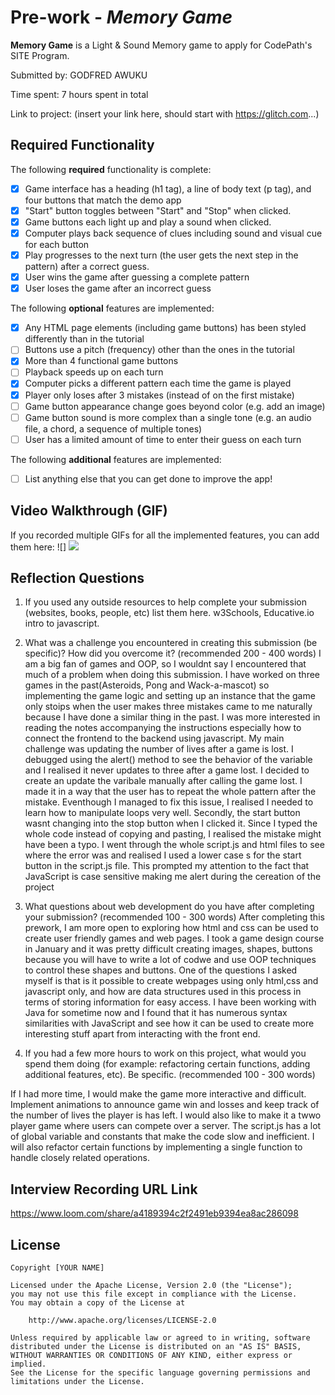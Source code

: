 # Pre-work - *Memory Game*

**Memory Game** is a Light & Sound Memory game to apply for CodePath's SITE Program. 

Submitted by: GODFRED AWUKU

Time spent: 7 hours spent in total

Link to project: (insert your link here, should start with https://glitch.com...)

## Required Functionality

The following **required** functionality is complete:

* [x] Game interface has a heading (h1 tag), a line of body text (p tag), and four buttons that match the demo app
* [x] "Start" button toggles between "Start" and "Stop" when clicked. 
* [x] Game buttons each light up and play a sound when clicked. 
* [x] Computer plays back sequence of clues including sound and visual cue for each button
* [x] Play progresses to the next turn (the user gets the next step in the pattern) after a correct guess. 
* [x] User wins the game after guessing a complete pattern
* [x] User loses the game after an incorrect guess

The following **optional** features are implemented:

* [x] Any HTML page elements (including game buttons) has been styled differently than in the tutorial
* [ ] Buttons use a pitch (frequency) other than the ones in the tutorial
* [x] More than 4 functional game buttons
* [ ] Playback speeds up on each turn
* [x] Computer picks a different pattern each time the game is played
* [x] Player only loses after 3 mistakes (instead of on the first mistake)
* [ ] Game button appearance change goes beyond color (e.g. add an image)
* [ ] Game button sound is more complex than a single tone (e.g. an audio file, a chord, a sequence of multiple tones)
* [ ] User has a limited amount of time to enter their guess on each turn

The following **additional** features are implemented:

- [ ] List anything else that you can get done to improve the app!

## Video Walkthrough (GIF)

If you recorded multiple GIFs for all the implemented features, you can add them here:
![]
![](https://i.imgur.com/wOasrNa.gif)


## Reflection Questions
1. If you used any outside resources to help complete your submission (websites, books, people, etc) list them here. 
w3Schools, Educative.io intro to javascript.

2. What was a challenge you encountered in creating this submission (be specific)? How did you overcome it? (recommended 200 - 400 words) 
I am a big fan of games and OOP, so I wouldnt say I encountered that much of a problem when doing this submission. I have worked on three games in the past(Asteroids, Pong and Wack-a-mascot) so implementing the game logic and setting up an instance that the game only stoips when the user makes three mistakes came to me naturally because I have done a similar thing in the past. I was more interested in reading the notes accompanying the instructions especially how to connect the frontend to the backend using javascript. My main challenge was updating the number of lives after a game is lost. I debugged using the alert() method to see the behavior of the variable and I realised it never updates to three after a game lost. I decided to create an update the varibale manually after calling the game lost. I made it in a way that the user has to repeat the whole pattern after the mistake. Eventhough I managed to fix this issue, I realised I needed to learn how to manipulate loops very well. Secondly, the start button wasnt changing into the stop button when I clicked it. Since I typed the whole code instead of copying and pasting, I realised the mistake might have been a typo. I went through the whole script.js and html files to see where the error was and realised I used a lower case s for the start button in the script.js file. This prompted my attention to the fact that JavaScript is case sensitive making me alert  during the cereation of the project

3. What questions about web development do you have after completing your submission? (recommended 100 - 300 words) 
After completing this prework, I am more open to exploring how html and css can be used to create user friendly games and web pages. I took a game design course in
January and it was pretty difficult creating images, shapes, buttons because you will have to write a lot of codwe and use OOP techniques to control these shapes and buttons. One of the questions I asked myself is that is it possible to create webpages using only html,css and javascript only, and how are data structures used in this process in terms of storing information for easy access. I have been working with Java for sometime now and I found that it has numerous syntax similarities with JavaScript and see how it can be used to create more interesting stuff apart from interacting with the front end.


4. If you had a few more hours to work on this project, what would you spend them doing (for example: refactoring certain functions, adding additional features, etc). Be specific. (recommended 100 - 300 words) 

If I had more time, I would make the game more interactive and difficult. Implement animations to announce game win and losses and keep track of the number of lives the player is has left. I would also like to make it a twwo player game where users can compete over a server. The script.js has a lot of global variable and constants that make the code slow and inefficient. I will also refactor certain functions by implementing a single function to handle closely related operations.



## Interview Recording URL Link

https://www.loom.com/share/a4189394c2f2491eb9394ea8ac286098


## License

    Copyright [YOUR NAME]

    Licensed under the Apache License, Version 2.0 (the "License");
    you may not use this file except in compliance with the License.
    You may obtain a copy of the License at

        http://www.apache.org/licenses/LICENSE-2.0

    Unless required by applicable law or agreed to in writing, software
    distributed under the License is distributed on an "AS IS" BASIS,
    WITHOUT WARRANTIES OR CONDITIONS OF ANY KIND, either express or implied.
    See the License for the specific language governing permissions and
    limitations under the License.

